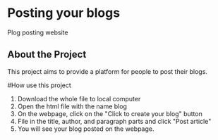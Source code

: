 # Posting your blogs
Plog posting website

## About the Project

This project aims to provide a platform for people to post their blogs.

#How use this project

1. Download the whole file to local computer
2. Open the html file with the name blog
3. On the webpage, click on the "Click to create your blog" button
4. File in the title, author, and paragraph parts and click "Post article"
5. You will see your blog posted on the webpage.

   
